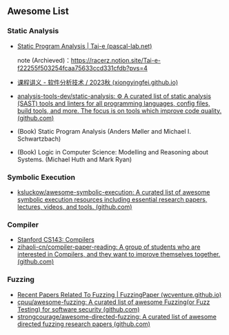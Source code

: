 ## Awesome List

### Static Analysis

- [Static Program Analysis | Tai-e (pascal-lab.net)](https://tai-e.pascal-lab.net/lectures.html)

  note (Archieved)：https://racerz.notion.site/Tai-e-f22255f503254fcaa75633ccd331cfdb?pvs=4

- [课程讲义 - 软件分析技术 / 2023秋 (xiongyingfei.github.io)](https://xiongyingfei.github.io/SA_new/2023/lectures.html)

- [analysis-tools-dev/static-analysis: ⚙️ A curated list of static analysis (SAST) tools and linters for all programming languages, config files, build tools, and more. The focus is on tools which improve code quality. (github.com)](https://github.com/analysis-tools-dev/static-analysis)

- (Book) Static Program Analysis (Anders Møller and Michael I. Schwartzbach)

- (Book) Logic in Computer Science: Modelling and Reasoning about Systems. (Michael Huth and Mark Ryan)

### Symbolic Execution

- [ksluckow/awesome-symbolic-execution: A curated list of awesome symbolic execution resources including essential research papers, lectures, videos, and tools. (github.com)](https://github.com/ksluckow/awesome-symbolic-execution)

### Compiler

- [Stanford CS143: Compilers](http://web.stanford.edu/class/cs143/)
- [zihaoli-cn/compiler-paper-reading: A group of students who are interested in Compilers, and they want to improve themselves together. (github.com)](https://github.com/zihaoli-cn/compiler-paper-reading)

### Fuzzing

- [Recent Papers Related To Fuzzing | FuzzingPaper (wcventure.github.io)](https://wcventure.github.io/FuzzingPaper/)
- [cpuu/awesome-fuzzing: A curated list of awesome Fuzzing(or Fuzz Testing) for software security (github.com)](https://github.com/cpuu/awesome-fuzzing)
- [strongcourage/awesome-directed-fuzzing: A curated list of awesome directed fuzzing research papers (github.com)](https://github.com/strongcourage/awesome-directed-fuzzing)

